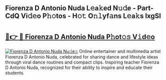 ## Fiorenza D Antonio Nuda L𝚎a𝚔ed N𝚞𝚍e - Part-CdQ Vi𝚍𝚎o P𝚑𝚘tos - H𝚘𝚝 O𝚗𝚕yf𝚊ns L𝚎a𝚔s lxgSI

# <h2><a href="http://kf57xn.oniu.top/?m=Fiorenza+D+Antonio+Nuda">🔗👉 🔴 Fiorenza D Antonio Nuda P𝚑ot𝚘𝚜 V𝚒d𝚎o</a></h2>

[![Fiorenza D Antonio Nuda Nu𝚍e𝚜](https://i.imgur.com/0qMVB7G.gif)](http://kf57xn.oniu.top/?m=Fiorenza+D+Antonio+Nuda)
Online entertainer and multimedia artist Fiorenza D Antonio Nuda, celebrated for sharing dance and lifestyle ideas through viral dance routines and compact clips. Inspiring teacher Fiorenza D Antonio Nuda, recognized for their ability to inspire and educate their students.  
